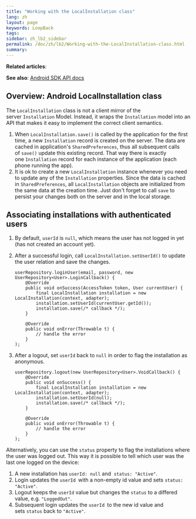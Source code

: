 ```yaml
---
title: "Working with the LocalInstallation class"
lang: zh
layout: page
keywords: LoopBack
tags:
sidebar: zh_lb2_sidebar
permalink: /doc/zh/lb2/Working-with-the-LocalInstallation-class.html
summary:
---
```


**Related articles**:

**See also**: [Android SDK API docs](http://apidocs.strongloop.com/loopback-sdk-android/api/index.html)

## Overview: Android LocalInstallation class

The `LocalInstallation` class is not a client mirror of the server `Installation` Model. Instead, it wraps the `Installation` model into an API that makes it easy to implement the correct client semantics.

1.  When `LocalInstallation.save()` is called by the application for the first time, a new `Installation` record is created on the server. The data are cached in application's `SharedPreferences`, thus all subsequent calls of `save()` update this existing record. That way there is exactly one `Installation` record for each instance of the application (each phone running the app).
2.  It is ok to create a new `LocalInstallation` instance whenever you need to update any of the `Installation` properties. Since the data is cached in `SharedPreferences`, all `LocalInstallation` objects are initialized from the same data at the creation time. Just don't forget to call `save` to persist your changes both on the server and in the local storage.

## Associating installations with authenticated users

1.  By default, `userId` is `null`, which means the user has not logged in yet (has not created an account yet).
2.  After a successful login, call `LocalInstallation.setUserId()` to update the user relation and save the changes.

    ```
    userRepository.loginUser(email, password, new UserRepository<User>.LoginCallback() {
        @Override
        public void onSuccess(AccessToken token, User currentUser) {
            final LocalInstallation installation = new LocalInstallation(context, adapter);
            installation.setUserId(currentUser.getId());
            installation.save(/* callback */);
        }

        @Override
        public void onError(Throwable t) {
            // handle the error
        }
    );
    ```

3.  After a logout, set `userId` back to `null` in order to flag the installation as anonymous.

    ```
    userRepository.logout(new UserRepository<User>.VoidCallback() {
        @Override
        public void onSuccess() {
            final LocalInstallation installation = new LocalInstallation(context, adapter);
            installation.setUserId(null);
            installation.save(/* callback */);
        }

        @Override
        public void onError(Throwable t) {
            // handle the error
        }
    );
    ```

Alternatively, you can use the `status` property to flag the installations where the user was logged out. This way it is possible to tell which user was the last one logged on the device:

1.  A new installation has `userId: null` and  `status: "Active"`.
2.  Login updates the `userId `with a non-empty id value and sets `status: "Active"`.
3.  Logout keeps the `userId` value but changes the `status` to a differed value, e.g. `"LoggedOut"`.
4.  Subsequent login updates the `userId `to the new id value and sets `status` back to `"Active"`.

